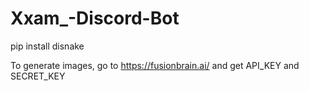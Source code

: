 # Xxam_-Discord-Bot
 
pip install disnake

To generate images, go to https://fusionbrain.ai/ and get API_KEY and SECRET_KEY

